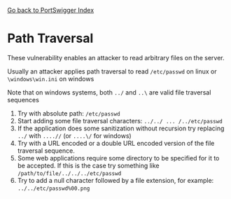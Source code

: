 [Go back to PortSwigger Index](index)

# Path Traversal

These vulnerability enables an attacker to read arbitrary files on the server.

Usually an attacker applies path traversal to read `/etc/passwd` on linux or `\windows\win.ini` on windows

Note that on windows systems, both `../` and `..\` are valid file traversal sequences

1. Try with absolute path: `/etc/passwd`
2. Start adding some file traversal characters: `../../ ... /../etc/passwd`
3. If the application does some sanitization without recursion try replacing `../` with `....//` (or `....\/` for windows)
4. Try with a URL encoded or a double URL encoded version of the file traversal sequence.
5. Some web applications require some directory to be specified for it to be accepted. If this is the case try something like `/path/to/file/../../../etc/passwd`
6. Try to add a null character followed by a file extension, for example: `../../etc/passwd%00.png`

